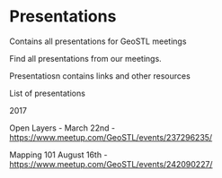 # Presentations
Contains all presentations for GeoSTL meetings

Find all presentations from our meetings. 

Presentatiosn contains links and other resources


List of presentations 

2017

Open Layers - March 22nd - https://www.meetup.com/GeoSTL/events/237296235/

Mapping 101 August 16th -  https://www.meetup.com/GeoSTL/events/242090227/

